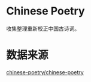 # Chinese Poetry

收集整理重新校正中国古诗词。

# 数据来源

[chinese-poetry/chinese-poetry](https://github.com/chinese-poetry/chinese-poetry)
